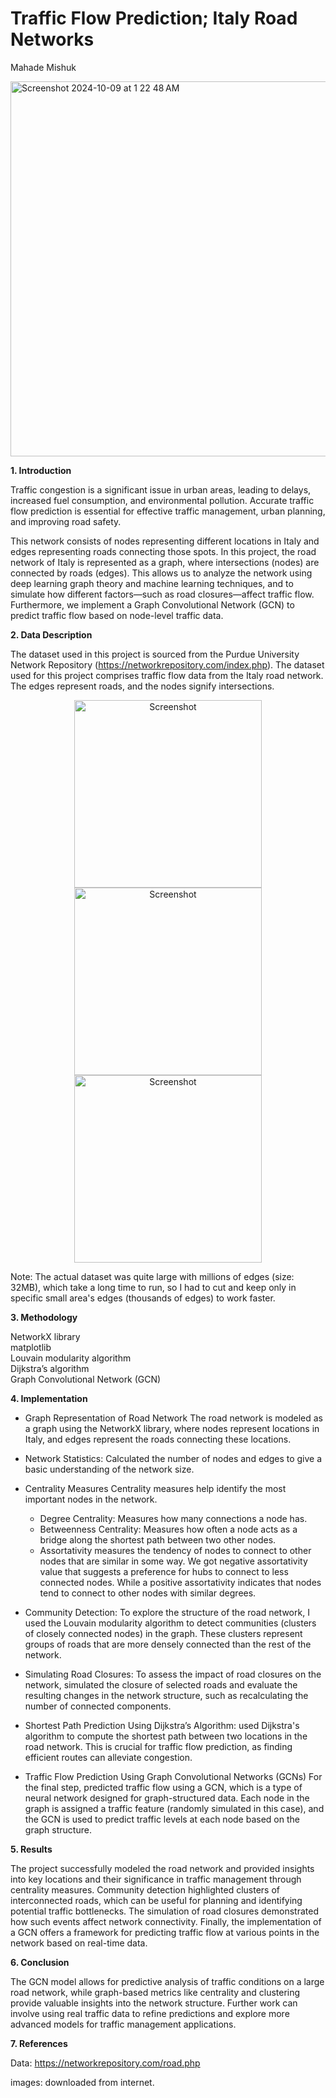 # **Traffic Flow Prediction; Italy Road Networks**
Mahade Mishuk

<img width="600" alt="Screenshot 2024-10-09 at 1 22 48 AM" src="https://github.com/user-attachments/assets/edd7faf5-dc34-4148-8b67-70b72e9ce24b">

**1. Introduction**

Traffic congestion is a significant issue in urban areas, leading to delays, increased fuel consumption, and environmental pollution. Accurate traffic flow prediction is essential for effective traffic management, urban planning, and improving road safety. 

This network consists of nodes representing different locations in Italy and edges representing roads connecting those spots. 
In this project, the road network of Italy is represented as a graph, where intersections (nodes) are connected by roads (edges). This allows us to analyze the network using deep learning graph theory and machine learning techniques, and to simulate how different factors—such as road closures—affect traffic flow. Furthermore, we implement a Graph Convolutional Network (GCN) to predict traffic flow based on node-level traffic data.


**2. Data Description**

The dataset used in this project is sourced from the Purdue University Network Repository (https://networkrepository.com/index.php). The dataset used for this project comprises traffic flow data from the Italy road network. The edges represent roads, and the nodes signify intersections.

<p align="center">
  <img width="300" alt="Screenshot" src="https://github.com/user-attachments/assets/adb9bb14-77b7-4135-ae3f-901bf1d88506">
  <img width="300" alt="Screenshot" src="https://github.com/user-attachments/assets/46befa65-0615-422d-b781-22993b60c58d">
  <img width="300" alt="Screenshot" src="https://github.com/user-attachments/assets/13ed5498-dfca-4302-b0e8-db49a2dfefdf">

</p>


Note: The actual dataset was quite large with millions of edges (size: 32MB), which take a long time to run, so I had to cut and keep only in specific small area's edges (thousands of edges) to work faster.


**3. Methodology**

NetworkX library <br>
matplotlib <br>
Louvain modularity algorithm <br>
Dijkstra’s algorithm <br>
Graph Convolutional Network (GCN)






**4. Implementation**

- Graph Representation of Road Network The road network is modeled as a graph using the NetworkX library, where nodes represent locations in Italy, and edges represent the roads connecting these locations.
- Network Statistics: Calculated the number of nodes and edges to give a basic understanding of the network size.
- Centrality Measures Centrality measures help identify the most important nodes in the network.

  - Degree Centrality: Measures how many connections a node has.
  - Betweenness Centrality: Measures how often a node acts as a bridge along the shortest path between two other nodes.
  - Assortativity measures the tendency of nodes to connect to other nodes that are similar in some way. We got negative assortativity value that suggests a preference for hubs to connect to less connected nodes. While a positive assortativity indicates that nodes tend to connect to other nodes with similar degrees.
 
- Community Detection: To explore the structure of the road network, I used the Louvain modularity algorithm to detect communities (clusters of closely connected nodes) in the graph. These clusters represent groups of roads that are more densely connected than the rest of the network.
- Simulating Road Closures: To assess the impact of road closures on the network, simulated the closure of selected roads and evaluate the resulting changes in the network structure, such as recalculating the number of connected components.
- Shortest Path Prediction Using Dijkstra’s Algorithm: used Dijkstra's algorithm to compute the shortest path between two locations in the road network. This is crucial for traffic flow prediction, as finding efficient routes can alleviate congestion.
- Traffic Flow Prediction Using Graph Convolutional Networks (GCNs) For the final step, predicted traffic flow using a GCN, which is a type of neural network designed for graph-structured data. Each node in the graph is assigned a traffic feature (randomly simulated in this case), and the GCN is used to predict traffic levels at each node based on the graph structure.


**5. Results**

The project successfully modeled the road network and provided insights into key locations and their significance in traffic management through centrality measures. Community detection highlighted clusters of interconnected roads, which can be useful for planning and identifying potential traffic bottlenecks. The simulation of road closures demonstrated how such events affect network connectivity. Finally, the implementation of a GCN offers a framework for predicting traffic flow at various points in the network based on real-time data.

**6. Conclusion**

The GCN model allows for predictive analysis of traffic conditions on a large road network, while graph-based metrics like centrality and clustering provide valuable insights into the network structure. Further work can involve using real traffic data to refine predictions and explore more advanced models for traffic management applications.

**7. References**

Data: https://networkrepository.com/road.php

images: downloaded from internet.
